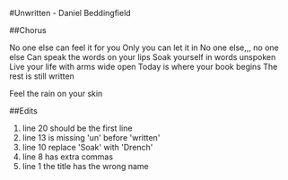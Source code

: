 #Unwritten - Daniel Beddingfield


##Chorus

No one else can feel it for you
Only you can let it in
No one else,,, no one else
Can speak the words on your lips
Soak yourself in words unspoken
Live your life with arms wide open
Today is where your book begins
The rest is still written






Feel the rain on your skin






























##Edits

1. line 20 should be the first line 
2. line 13 is missing 'un' before 'written'
3. line 10 replace 'Soak' with 'Drench'
4. line 8 has extra commas 
5. line 1 the title has the wrong name  
